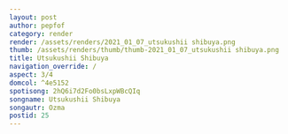 ```yaml
---
layout: post
author: pepfof
category: render
render: /assets/renders/2021_01_07_utsukushii shibuya.png
thumb: /assets/renders/thumb/thumb-2021_01_07_utsukushii shibuya.png
title: Utsukushii Shibuya
navigation_override: /
aspect: 3/4
domcol: ^4e5152
spotisong: 2hQ6i7d2Fo0bsLxpWBcQIq
songname: Utsukushii Shibuya
songautr: Ozma
postid: 25
---
```


<!--USER BEGIN 1-->

<!--USER END 1-->

<!--more-->
<!--USER BEGIN 2-->

<!--USER END 2-->

